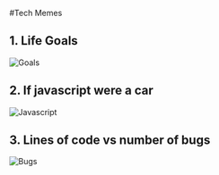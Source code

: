 #Tech Memes

## 1. Life Goals

![Goals](https://user-images.githubusercontent.com/73348609/135725870-6c9829ee-e410-497b-9f83-7513ec5283ca.jpg)

## 2. If javascript were a car

![Javascript](https://user-images.githubusercontent.com/73348609/135725986-edc1ef2b-0e14-4ec7-a36a-75eae941729b.jpg)

## 3. Lines of code vs number of bugs

![Bugs](https://user-images.githubusercontent.com/73348609/135726018-f9a9e357-ed4e-47f2-90b5-6727feada22b.jpg)
